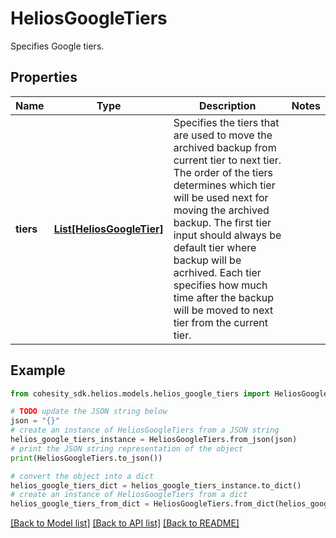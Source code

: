 # HeliosGoogleTiers

Specifies Google tiers.

## Properties

Name | Type | Description | Notes
------------ | ------------- | ------------- | -------------
**tiers** | [**List[HeliosGoogleTier]**](HeliosGoogleTier.md) | Specifies the tiers that are used to move the archived backup from current tier to next tier. The order of the tiers determines which tier will be used next for moving the archived backup. The first tier input should always be default tier where backup will be acrhived. Each tier specifies how much time after the backup will be moved to next tier from the current tier. | 

## Example

```python
from cohesity_sdk.helios.models.helios_google_tiers import HeliosGoogleTiers

# TODO update the JSON string below
json = "{}"
# create an instance of HeliosGoogleTiers from a JSON string
helios_google_tiers_instance = HeliosGoogleTiers.from_json(json)
# print the JSON string representation of the object
print(HeliosGoogleTiers.to_json())

# convert the object into a dict
helios_google_tiers_dict = helios_google_tiers_instance.to_dict()
# create an instance of HeliosGoogleTiers from a dict
helios_google_tiers_from_dict = HeliosGoogleTiers.from_dict(helios_google_tiers_dict)
```
[[Back to Model list]](../README.md#documentation-for-models) [[Back to API list]](../README.md#documentation-for-api-endpoints) [[Back to README]](../README.md)


